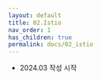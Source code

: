 ```yaml
---
layout: default
title: 02.Istio
nav_order: 1
has_children: true
permalink: docs/02_istio
---
```


* 2024.03 작성 시작
